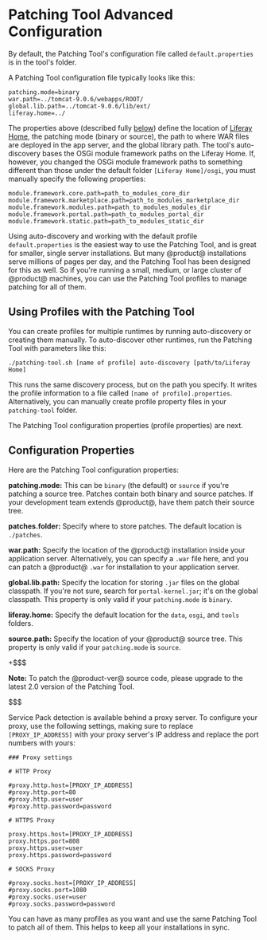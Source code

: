 # Patching Tool Advanced Configuration [](id=patching-tool-advanced-configuration)

By default, the Patching Tool's configuration file called `default.properties`
is in the tool's folder.

A Patching Tool configuration file typically looks like this:

    patching.mode=binary
    war.path=../tomcat-9.0.6/webapps/ROOT/
    global.lib.path=../tomcat-9.0.6/lib/ext/
    liferay.home=../

The properties above (described fully [below](#using-profiles-with-the-patching-tool)) 
define the location of
[Liferay Home](/discover/deployment/-/knowledge_base/7-1/installing-product#liferay-home),
the patching mode (binary or source), the path to where WAR files are deployed
in the app server, and the global library path. The tool's auto-discovery bases
the OSGi module framework paths on the Liferay Home. If, however, you changed
the OSGi module framework paths to something different than those under the
default folder `[Liferay Home]/osgi`, you must manually specify the following
properties: 

    module.framework.core.path=path_to_modules_core_dir
    module.framework.marketplace.path=path_to_modules_marketplace_dir
    module.framework.modules.path=path_to_modules_modules_dir
    module.framework.portal.path=path_to_modules_portal_dir
    module.framework.static.path=path_to_modules_static_dir
 
Using auto-discovery and working with the default profile `default.properties`
is the easiest way to use the Patching Tool, and is great for smaller, single
server installations. But many @product@ installations serve millions of pages
per day, and the Patching Tool has been designed for this as well. So if you're
running a small, medium, or large cluster of @product@ machines, you can use the
Patching Tool profiles to manage patching for all of them. 

## Using Profiles with the Patching Tool [](id=using-profiles-with-the-patching-tool)

You can create profiles for multiple runtimes by running auto-discovery or
creating them manually. To auto-discover other runtimes, run the Patching Tool
with parameters like this: 

    ./patching-tool.sh [name of profile] auto-discovery [path/to/Liferay Home]

This runs the same discovery process, but on the path you specify. It writes the
profile information to a file called `[name of profile].properties`.
Alternatively, you can manually create profile property files in your
`patching-tool` folder. 

The Patching Tool configuration properties (profile properties) are next. 

## Configuration Properties [](id=configuration-properties)

Here are the Patching Tool configuration properties: 

**patching.mode:** This can be `binary` (the default) or `source` if you're
patching a source tree. Patches contain both binary and source patches. If your
development team extends @product@, have them patch their source tree. 

**patches.folder:** Specify where to store patches. The default location is
`./patches`. 

**war.path:** Specify the location of the @product@ installation inside your
application server. Alternatively, you can specify a `.war` file here, and you
can patch a @product@ `.war` for installation to your application server. 

**global.lib.path:** Specify the location for storing `.jar` files on the global
classpath. If you're not sure, search for `portal-kernel.jar`; it's on
the global classpath. This property is only valid if your `patching.mode` is
`binary`. 

**liferay.home:** Specify the default location for the `data`, `osgi`, and 
`tools` folders.

**source.path:** Specify the location of your @product@ source tree. This 
property is only valid if your `patching.mode` is `source`. 

+$$$

**Note:** To patch the @product-ver@ source code, please upgrade to
the latest 2.0 version of the Patching Tool.

$$$ 

Service Pack detection is available behind a proxy server. To configure your
proxy, use the following settings, making sure to replace `[PROXY_IP_ADDRESS]`
with your proxy server's IP address and replace the port numbers with yours: 

    ### Proxy settings

    # HTTP Proxy

    #proxy.http.host=[PROXY_IP_ADDRESS]
    #proxy.http.port=80
    #proxy.http.user=user
    #proxy.http.password=password

    # HTTPS Proxy

    proxy.https.host=[PROXY_IP_ADDRESS]
    proxy.https.port=808
    proxy.https.user=user
    proxy.https.password=password

    # SOCKS Proxy

    #proxy.socks.host=[PROXY_IP_ADDRESS]
    #proxy.socks.port=1080
    #proxy.socks.user=user
    #proxy.socks.password=password

You can have as many profiles as you want and use the same Patching Tool to
patch all of them. This helps to keep all your installations in sync.
